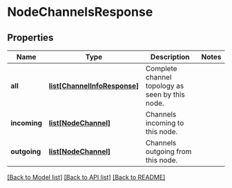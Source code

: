 # NodeChannelsResponse

## Properties
Name | Type | Description | Notes
------------ | ------------- | ------------- | -------------
**all** | [**list[ChannelInfoResponse]**](ChannelInfoResponse.md) | Complete channel topology as seen by this node. | 
**incoming** | [**list[NodeChannel]**](NodeChannel.md) | Channels incoming to this node. | 
**outgoing** | [**list[NodeChannel]**](NodeChannel.md) | Channels outgoing from this node. | 

[[Back to Model list]](../README.md#documentation-for-models) [[Back to API list]](../README.md#documentation-for-api-endpoints) [[Back to README]](../README.md)


